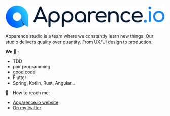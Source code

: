 <a href="https://en.apparence.io"><img src="https://github.com/Apparence-io/bart/raw/master/.github/img/logo.png" alt="Apparence.io logo"></a>

Apparence studio is a team where we constantly learn new things. Our studio delivers quality over quantity. 
From UX/UI design to production. 
<br>

**We 💙 :** 
- TDD
- pair programming 
- good code
- Flutter
- Spring, Kotlin, Rust, Angular...

💬  - How to reach me: 
- [Apparence.io website](https://en.apparence.io) 
- [On my twitter](https://twitter.com/mcflyDev) 

<!--
**g-apparence/g-apparence** is a ✨ _special_ ✨ repository because its `README.md` (this file) appears on your GitHub profile.

Here are some ideas to get you started:

- 🔭 I’m currently working on ...
- 🌱 I’m currently learning ...
- 👯 I’m looking to collaborate on ...
- 🤔 I’m looking for help with ...
- 💬 Ask me about ...
- 📫 How to reach me: ...
- 😄 Pronouns: ...
- ⚡ Fun fact: ...
-->
